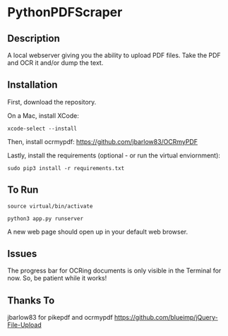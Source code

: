 PythonPDFScraper
===================

## Description
A local webserver giving you the ability to upload PDF files. Take the PDF and OCR it and/or dump the text.

## Installation
First, download the repository.

On a Mac, install XCode:

```xcode-select --install```

Then, install ocrmypdf:
https://github.com/jbarlow83/OCRmyPDF

Lastly, install the requirements (optional - or run the virtual enviornment):

```sudo pip3 install -r requirements.txt```     

## To Run
```source virtual/bin/activate```

```python3 app.py runserver```

A new web page should open up in your default web browser.

## Issues
The progress bar for OCRing documents is only visible in the Terminal for now. So, be patient while it works!

## Thanks To
jbarlow83 for pikepdf and ocrmypdf
https://github.com/blueimp/jQuery-File-Upload